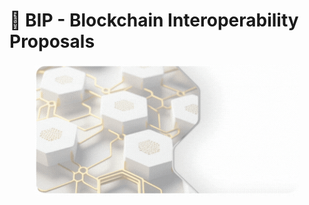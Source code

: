 # 📝 BIP - Blockchain Interoperability Proposals

<figure><img src="../../.gitbook/assets/Whitepaper 600x300 - BIP - Blockchain Interoperability Proposals.gif" alt=""><figcaption></figcaption></figure>
